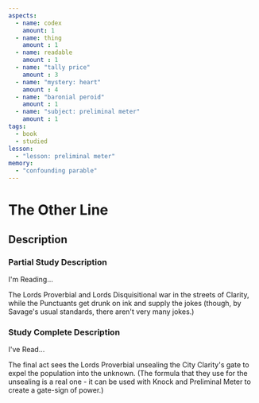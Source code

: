 ```yaml
---
aspects: 
  - name: codex
    amount: 1
  - name: thing
    amount : 1
  - name: readable
    amount : 1
  - name: "tally price"
    amount : 3
  - name: "mystery: heart"
    amount : 4
  - name: "baronial peroid"
    amount : 1
  - name: "subject: preliminal meter"
    amount : 1
tags:
  - book
  - studied
lesson:
  - "lesson: preliminal meter"
memory:
  - "confounding parable"
---
```


# The Other Line

## Description

### Partial Study Description
I'm Reading...

The Lords Proverbial and Lords Disquisitional war in the streets of Clarity, while the Punctuants get drunk on ink and supply the jokes (though, by Savage's usual standards, there aren't very many jokes.)
### Study Complete Description
I've Read...

The final act sees the Lords Proverbial unsealing the City Clarity's gate to expel the population into the unknown. (The formula that they use for the unsealing is a real one - it can be used with Knock and Preliminal Meter to create a gate-sign of power.)